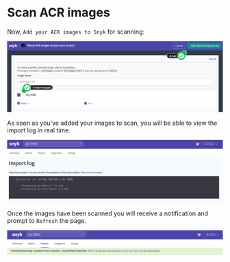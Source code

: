 # Scan ACR images

Now, `Add your ACR images to Snyk` for scanning:

![](../../../../.gitbook/assets/snyk_integrations_08.png)

As soon as you've added your images to scan, you will be able to view the import log in real time.

![](../../../../.gitbook/assets/snyk_scan_07.png)

Once the images have been scanned you will receive a notification and prompt to `Refresh` the page.

![](../../../../.gitbook/assets/snyk_scan_09.png)

